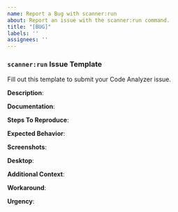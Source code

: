 ```yaml
---
name: Report a Bug with scanner:run
about: Report an issue with the scanner:run command.
title: "[BUG]"
labels: ''
assignees: ''
---
```

<!--
### Try These Steps to Resolve Issues with `scanner:run`

Oftentimes, you can resolve `scanner:run` issues on your own. Follow these steps.

1. Read the error message.
2. Read [Salesforce Code Analyzer](https://forcedotcom.github.io/sfdx-scanner/) documentation.
3. Double-check the command that you ran. Ensure that items like file names, method names, and category names are correctly spelled and cased.
4. Verify that your code is syntactically valid.
5. Verify that the error is reproducible on another machine.
6. Attempt to reproduce the error by running against that engine directly instead of via the Code Analyzer. If you can reproduce the error, create an issue on that engine's repo instead of on Code Analyzer's repo.
7. Check open and closed [issues](https://github.com/forcedotcom/sfdx-scanner/issues) to see if your issue is already logged.

### Prepare for an AppExchange Security Review

If you're listing a managed package on AppExchange, prepare for the security review by following the instructions in the [Scan Your Solution with Salesforce Code Analyzer](https://developer.salesforce.com/docs/atlas.en-us.packagingGuide.meta/packagingGuide/security_review_code_analyzer_scan.htm) section of the ISVforce Guide.

### Log a `scanner:run` Issue
If you're still having trouble after following the troubleshooting steps and checking that there's no existing issue that covers your situation, log a new `scanner:run` issue.

1. Fill out the `scanner:run` Issue Template.
2. Attach your code with your issue.
3. If you can't publicly share the code that causes the issue, reproduce it in code that you can publicly share. Attach this substitute code to your issue.
4. Give your issue a clear and specific title. Example: "InternalExecutionError when scanning XYZ code".
-->
### `scanner:run` Issue Template

Fill out this template to submit your Code Analyzer issue.

**Description**:
<!--Provide a clear and concise description of what the bug is.-->

**Documentation**:
<!--Attach any documentation, such as a clean log.-->

**Steps To Reproduce**:
<!--List out the steps that you used to reproduce the bug behavior. Be as specific and clear as possible.-->

**Expected Behavior**:
<!--Provide a clear and concise description of what you expected to happen.-->

**Screenshots**:
<!--If applicable, add screenshots to help explain your problem.-->

**Desktop**:
<!--
Provide these details:
- Operating System. Example: Ventura 13.5
- Code Analyzer version. Example: v3.16.0
- Salesforce CLI version. Example: @salesforce/cli/2.0.2
-->

**Additional Context**:
<!--Add any other context about the problem.-->

**Workaround**:
<!--What ways have you found to sidestep the problem? If you haven't found a workaround, what have you tried so far?-->

**Urgency**:
<!--What is the severity of the problem?-->
